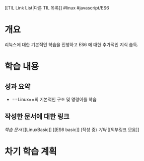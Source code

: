 [[TIL Link List|다른 TIL 목록]]
#linux #javascript/ES6

# 개요
리눅스에 대한 기본적인 학습을 진행하고 ES6 에 대한 추가적인 지식 습득.

# 학습 내용
## 성과 요약
- ==Linux==의 기본적인 구조 및 명령어를 학습

## 작성한 문서에 대한 링크
*학습 문서*
[[LinuxBasic]]
[[ES6 basic]] (작성 중)
*기타*
[[외부링크 모음]]

# 차기 학습 계획